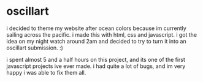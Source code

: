 # oscillart

i decided to theme my website after ocean colors because im currently sailing across the pacific. i made this with html, css and javascript. i got the idea on my night watch around 2am and decided to try to turn it into an oscillart submission. :)

i spent almost 5 and a half hours on this project, and its one of the first javascript projects ive ever made. i had quite a lot of bugs, and im very happy i was able to fix them all. 

